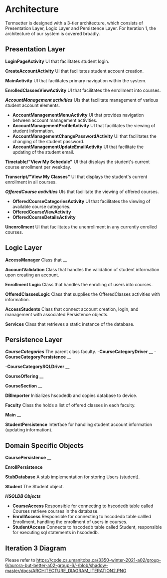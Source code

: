 # Architecture

Termsetter is designed with a 3-tier architecture, which consists of Presentation Layer, Logic Layer and Persistence Layer. For Iteration 1, the architecture of our system is covered broadly.

## Presentation Layer

**LoginPageActivity**
UI that facilitates student login.

**CreateAccountActivity**
UI that facilitates student account creation.

**MainActivity**
UI that facilitates primary navigation within the system.

**EnrolledClassesViewActivity**
UI that facilitates the enrollment into courses.

***AccountManagement activities***
UIs that facilitate management of various student account elements.
- **AccountManagementMenuActivity**
UI that provides navigation between account management activities.
- **AccountManagementProfileActivity**
UI that facilitates the viewing of student information.
- **AccountManagementChangePasswordActivity**
UI that facilitates the changing of the student password.
- **AccountManagementUpdateEmailActivity**
UI that facilitate the updating of the student email.

**Timetable/"View My Schedule"**
UI that displays the student's current course enrollment per weekday.

**Transcript/"View My Classes"**
UI that displays the student's current enrollment in all courses.

***OfferedCourse activities***
UIs that facilitate the viewing of offered courses.
- **OfferedCourseCategoriesActivity**
UI that facilitates the viewing of available course categories.
- **OfferedCourseViewActivity**
- **OfferedCourseDetailsActivity**

**Unenrollment**
UI that facilitates the unenrollment in any currently enrolled courses.

## Logic Layer

**AccessManager**
Class that __

**AccountValidation**
Class that handles the validation of student information upon creating an account.

**Enrollment Logic**
Class that handles the enrolling of users into courses.

**OfferedClassesLogic**
Class that supplies the OfferedClasses activities with information. 

**AccessStudents**
Class that connect account creation, login, and management with associated Persistence objects.

**Services**
Class that retrieves a static instance of the database.


## Persistence Layer

***CourseCategories***
The parent class faculty.
-**CourseCategoryDriver**
__
-**CourseCategoryPersistence**
__

-**CourseCategorySQLDriver**
__

**CourseOffering**
__

**CourseSection**
__

**DBImporter**
Initializes hscodedb and copies database to device.

**Faculty**
Class the holds a list of offered classes in each faculty.

**Main**
__

**StudentPersistence**
Interface for handling student account information (updating information).


## Domain Specific Objects

**CoursePersistence**
__

**EnrollPersistence**

**StubDatabase**
A stub implementation for storing Users (student).

**Student**
The Student object.

***HSQLDB Objects***
- **CourseAccess**
Responsible for connecting to hscodedb table called Courses retrieve courses in the database.
- **EnrollAccess**
Responsible for connecting to hscodedb table callled Enrollment, handling the enrollment of users in courses.
- **StudentAccess**
Connects to hscodedb table called Student, responsible for executing sql statements in hscodedb.

## Iteration 3 Diagram

Please refer to https://code.cs.umanitoba.ca/3350-winter-2021-a02/group-6/aurora-but-better-a02-group-6/-/blob/shadow-master/docs/ARCHITECTURE_DIAGRAM_ITERATION2.PNG






